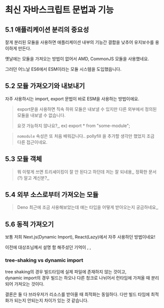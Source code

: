 # 최신 자바스크립트 문법과 기능

## 5.1 애플리케이션 분리의 중요성

잘게 분리된 모듈을 사용하면 애플리케이션 내부의 기능간 결합을 낮추어 유지보수를 용이하게 만든다.

옛날에는 모듈을 가져오는 방법이 없어서 AMD, CommonJS 모듈을 사용했네요.

그러던 어느날 ES6에서 ESM이라는 모듈 시스템을 도입했읍니다.

## 5.2 모듈  가져오기와 내보내기

자주 사용하시는 import, export 문법이 바로 ESM을 사용하는 방법이에요.

> export문을 사용하면 직속 하위 모듈은 내보낼 수 있지만 다른 외부에서 정의된 모듈을 내보낼 수 없습니다.
>
> 요것 가능하지 않나요?,, ex) export * from "some-module";

> `nomodule` 속성은 또 처음 배워갑니다.. pollyfill 을 추가할 생각만 했었지 조금 다른 접근이네요.

## 5.3 모듈 객체

> 뭐 이렇게 쓰면 트리셰이킹이 잘 안 된다고 하던데 저는 잘 되네용,, 정확한 문서(?) 알고 계신분?,,

## 5.4 외부 소스로부터 가져오는 모듈

> Deno 최근에 조금 사용해보았는데 얘는 타입을 어떻게 받아오는지 궁금하네요,,

## 5.6 동적 가져오기

보통 저희 Next.js(Dynamic Import), React(Lazy)에서 자주 사용하던 방법이네요!

이전에 대상조님께서 설명 함 해주셨던 기억이 , ,

### tree-shaking vs dynamic import

tree shaking의 경우 빌드타임에 실제 파일에 존재하지 않는 것이고,\
dynamic import의 경우 빌드는 하오나 다른 청크로 나뉘어서 런타임에 가져올 때 분리되어 가져오는 것이다.

결론은 둘 다 브라우저가 리소스를 받아올 때 최적화는 동일하다. 다만 빌드 타임에 최적화가 되는지 안되는지 차이가 있는 것 같습니다.
